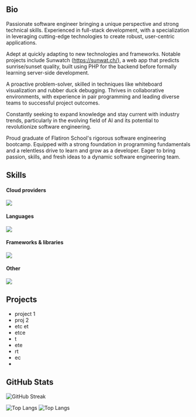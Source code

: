 ## Bio

Passionate software engineer bringing a unique perspective and strong technical skills. Experienced in full-stack development, with a specialization in leveraging cutting-edge technologies to create robust, user-centric applications.

Adept at quickly adapting to new technologies and frameworks. Notable projects include Sunwatch (https://sunwat.ch/), a web app that predicts sunrise/sunset quality, built using PHP for the backend before formally learning server-side development.

A proactive problem-solver, skilled in techniques like whiteboard visualization and rubber duck debugging. Thrives in collaborative environments, with experience in pair programming and leading diverse teams to successful project outcomes.

Constantly seeking to expand knowledge and stay current with industry trends, particularly in the evolving field of AI and its potential to revolutionize software engineering.

Proud graduate of Flatiron School's rigorous software engineering bootcamp. Equipped with a strong foundation in programming fundamentals and a relentless drive to learn and grow as a developer. Eager to bring passion, skills, and fresh ideas to a dynamic software engineering team.


## Skills

#### Cloud providers
<img src="https://skillicons.dev/icons?i=aws,gcp,cloudflare" />

#### Languages
<img src="https://skillicons.dev/icons?i=bash,c,cs,cpp,css,html,js,php,py,rust" />

#### Frameworks & libraries
<img src="https://skillicons.dev/icons?i=react,tailwind,nextjs,flask,vite" />

#### Other
<img src="https://skillicons.dev/icons?i=linux,ubuntu,pycharm,neovim,obsidian,npm,obsidian" />


## Projects

- project 1
- proj 2
- etc et
- etce
- t
- ete
- rt
- ec
- 


## GitHub Stats

![GitHub Streak](https://github-readme-streak-stats.herokuapp.com/?user=jgray-dev)


![Top Langs](https://github-readme-stats.vercel.app/api/top-langs/?username=jgray-dev)
![Top Langs](https://github-readme-stats.vercel.app/api/top-langs/?username=jgray-dev&hide_progress=true)



